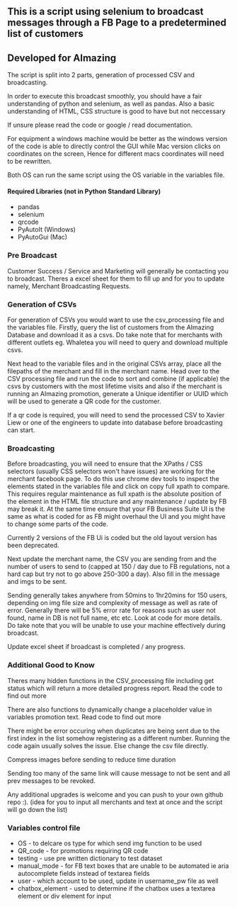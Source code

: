 ## This is a script using selenium to broadcast messages through a FB Page to a predetermined list of customers  ##

## Developed for AImazing ##

The script is split into 2 parts, generation of processed CSV and broadcasting.

In order to execute this broadcast smoothly, you should have a fair understanding of python and selenium, as well as pandas.
Also a basic understanding of HTML, CSS structure is good to have but not neccessary

If unsure please read the code or google / read documentation.

For equipment a windows machine would be better as the windows version of the code is able to directly control the GUI while Mac version clicks on coordinates on the screen,
Hence for different macs coordinates will need to be rewritten.

Both OS can run the same script using the OS variable in the variables file.

#### Required Libraries (not in Python Standard Library) ####
* pandas
* selenium
* qrcode
* PyAutoIt (Windows)
* PyAutoGui (Mac)





### Pre Broadcast ###
Customer Success / Service and Marketing will generally be contacting you to broadcast. Theres a excel sheet for them to fill up and for you to update namely, Merchant Broadcasting Requests.



### Generation of CSVs ###
For generation of CSVs you would want to use the csv_processing file and the variables file.
Firstly, query the list of customers from the AImazing Database and download it as a csvs. Do take note that for merchants with different outlets eg. Whaletea you will need to query and download multiple csvs.

Next head to the variable files and in the original CSVs array, place all the filepaths of the merchant and fill in the merchant name.
Head over to the CSV processing file and run the code to sort and combine (if applicable) the csvs by customers with the most lifetime visits and also if the merchant is running an AImazing promotion, generate a Unique identifier or UUID which will be used to generate a QR code for the customer.

If a qr code is required, you will need to send the processed CSV to Xavier Liew or one of the engineers to update into database before broadcasting can start.


### Broadcasting ###
Before broadcasting, you will need to ensure that the XPaths / CSS selectors (usually CSS selectors won't have issues) are working for the merchant facebook page. To do this use chrome dev tools to inspect the elements stated in the variables file and click on copy full xpath to compare. This requires regular maintenance as full xpath is the absolute position of the element in the HTML file structure and any maintenance / update by FB may break it. At the same time ensure that your FB Business Suite UI is the same as what is coded for as FB might overhaul the UI and you might have to change some parts of the code.

Currently 2 versions of the FB Ui is coded but the old layout version has been deprecated.

Next update the merchant name, the CSV you are sending from and the number of users to send to (capped at 150 / day due to FB regulations, not a hard cap but try not to go above 250-300 a day). Also fill in the message and imgs to be sent.

Sending generally takes anywhere from 50mins to 1hr20mins for 150 users, depending on img file size and complexity of message as well as rate of error. Generally there will be 5% error rate for reasons such as user not found, name in DB is not full name, etc etc. Look at code for more details. Do take note that you will be unable to use your machine effectively during broadcast.

Update excel sheet if broadcast is completed / any progress.



### Additional Good to Know ###
Theres many hidden functions in the CSV_processing file including get status which will return a more detailed progress report. Read the code to find out more

There are also functions to dynamically change a placeholder value in variables promotion text. Read code to find out more

There might be error occuring when duplicates are being sent due to the first index in the list somehow registering as a different number. Running the code again usually solves the issue. Else change the csv file directly.

Compress images before sending to reduce time duration

Sending too many of the same link will cause message to not be sent and all prev messages to be revoked.

Any additional upgrades is welcome and you can push to your own github repo :). 
(idea for you to input all merchants and text at once and the script will go down the list)



### Variables control file ###
* OS - to delcare os type for which send img function to be used 
* QR_code - for promotions requiring QR code 
* testing - use pre written dictionary to test dataset
* manual_mode - for FB text boxes that are unable to be automated ie aria autocomplete fields instead of textarea fields
* user - which account to be used, update in username_pw file as well
* chatbox_element - used to determine if the chatbox uses a textarea element or div element for input

